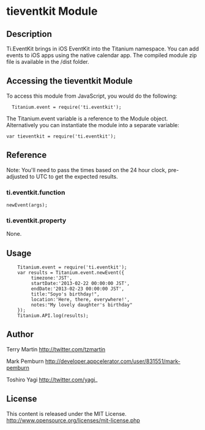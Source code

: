 # tieventkit Module

## Description

Ti.EventKit brings in iOS EventKit into the Titanium namespace.  You can add events to iOS apps using the native calendar app.
The compiled module zip file is available in the /dist folder.

## Accessing the tieventkit Module

To access this module from JavaScript, you would do the following:

	  Titanium.event = require('ti.eventkit');

The Titanium.event variable is a reference to the Module object.	Alternatively you can instantiate the module into a separate variable:
  
    var tieventkit = require('ti.eventkit');

## Reference

Note: You'll need to pass the times based on the 24 hour clock, pre-adjusted to UTC to get the expected results.

### ti.eventkit.function

    newEvent(args);

### ti.eventkit.property

None.

## Usage

```
    Titanium.event = require('ti.eventkit');
    var results = Titanium.event.newEvent({
    	 timezone:'JST',
    	 startDate:'2013-02-22 00:00:00 JST',
    	 endDate:'2013-02-23 00:00:00 JST',
    	 title:"Soyo's birthday!",
    	 location:'Here, there, everywhere!',
    	 notes:"My lovely daughter's birthday"
    });
    Titanium.API.log(results);
```

## Author

Terry Martin
http://twitter.com/tzmartin

Mark Pemburn
http://developer.appcelerator.com/user/831551/mark-pemburn

Toshiro Yagi
http://twitter.com/yagi_

## License

This content is released under the  MIT License.
http://www.opensource.org/licenses/mit-license.php
